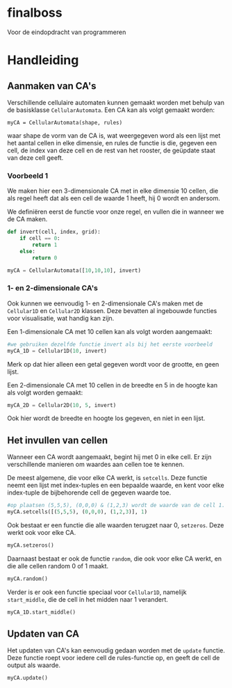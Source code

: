 # finalboss

Voor de eindopdracht van programmeren


# Handleiding

## Aanmaken van CA's

Verschillende cellulaire automaten kunnen gemaakt worden met behulp van de basisklasse `CellularAutomata`. Een CA kan als volgt gemaakt worden:

`myCA = CellularAutomata(shape, rules)`
 
waar shape de vorm van de CA is, wat weergegeven word als een lijst met het aantal cellen in elke dimensie, en rules de functie is die, gegeven een cell, de index van deze cell en de rest van het rooster, de geüpdate staat van deze cell geeft. 

### Voorbeeld 1

We maken hier een 3-dimensionale CA met in elke dimensie 10 cellen, die als regel heeft dat als een cell de waarde 1 heeft, hij 0 wordt en andersom.

We definiëren eerst de functie voor onze regel, en vullen die in wanneer we de CA maken. 
```python
def invert(cell, index, grid):
    if cell == 0:
        return 1
    else:
        return 0

myCA = CellularAutomata([10,10,10], invert)
```
### 1- en 2-dimensionale CA's

Ook kunnen we eenvoudig 1- en 2-dimensionale CA's maken met de  `Cellular1D` en `Cellular2D` klassen. Deze bevatten al ingebouwde functies voor visualisatie, wat handig kan zijn.

Een 1-dimensionale CA met 10 cellen kan als volgt worden aangemaakt:
```python
#we gebruiken dezelfde functie invert als bij het eerste voorbeeld
myCA_1D = Cellular1D(10, invert)
```
Merk op dat hier alleen een getal gegeven wordt voor de grootte, en geen lijst. 

Een 2-dimensionale CA met 10 cellen in de breedte en 5 in de hoogte kan als volgt worden gemaakt:
```python
myCA_2D = Cellular2D(10, 5, invert)
```
Ook hier wordt de breedte en hoogte los gegeven, en niet in een lijst. 

## Het invullen van cellen

Wanneer een CA wordt aangemaakt, begint hij met 0 in elke cell. Er zijn verschillende manieren om waardes aan cellen toe te kennen. 

De meest algemene, die voor elke CA werkt, is `setcells`. Deze functie neemt een lijst met index-tuples en een bepaalde waarde, en kent voor elke index-tuple de bijbehorende cell de gegeven waarde toe. 

```python
#op plaatsen (5,5,5), (0,0,0) & (1,2,3) wordt de waarde van de cell 1. 
myCA.setcells([(5,5,5), (0,0,0), (1,2,3)], 1)
```

Ook bestaat er een functie die alle waarden terugzet naar 0, `setzeros`. Deze werkt ook voor elke CA.
```python
myCA.setzeros()
```
Daarnaast bestaat er ook de functie `random`, die ook voor elke CA werkt, en die alle cellen random 0 of 1 maakt. 
```python
myCA.random()
```
Verder is er ook een functie speciaal voor `Cellular1D`, namelijk `start_middle`, die de cell in het midden naar 1 verandert. 
```python
myCA_1D.start_middle()
```

## Updaten van CA

Het updaten van CA's kan eenvoudig gedaan worden met de `update` functie. Deze functie roept voor iedere cell de rules-functie op, en geeft de cell de output als waarde. 

```python
myCA.update()
```